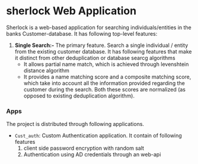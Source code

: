 # sherlock Web Application
Sherlock is a web-based application for searching individuals/entities in the 
banks Customer-database. It has following top-level features:
1. **Single Search:-** The primary feature. Search a single individual / entity
 from the existing customer database. It has following features that make it 
 distinct from other deduplication or database searcg algorithms
    * It allows partial name match, which is achieved through levenshtein 
    distance algorithm
    * It  provides a name matching score and a composite matching score, which 
    take into account all the information provided regarding the customer 
    during the search. Both these scores are normalized (as opposed to existing
     deduplication algorithm). 
     
     
### Apps
The project is distributed through following applications. 
* `Cust_auth`: Custom Authentication application. It contain of following 
features 
    1. client side password encryption with random salt
    2. Authentication using AD credentials through an web-api